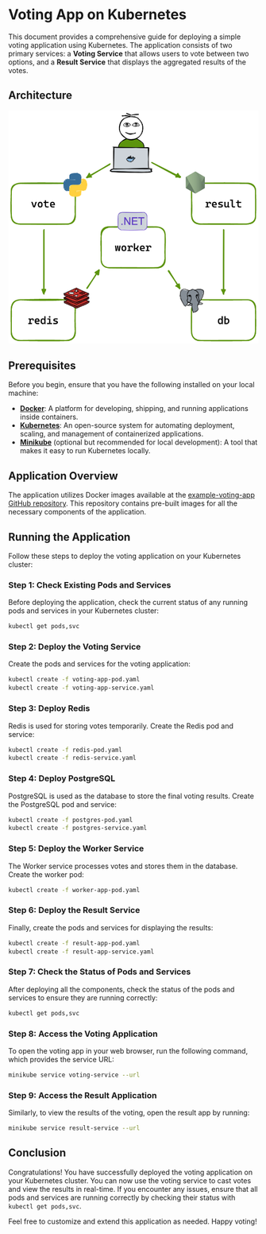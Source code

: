 # Voting App on Kubernetes

This document provides a comprehensive guide for deploying a simple voting application using Kubernetes. The application consists of two primary services: a **Voting Service** that allows users to vote between two options, and a **Result Service** that displays the aggregated results of the votes.

## Architecture

![Voting App Architecture](./images/voting-app-architecture.png)

## Prerequisites

Before you begin, ensure that you have the following installed on your local machine:

- **[Docker](https://docs.docker.com/get-docker/)**: A platform for developing, shipping, and running applications inside containers.
- **[Kubernetes](https://kubernetes.io/docs/setup/)**: An open-source system for automating deployment, scaling, and management of containerized applications.
- **[Minikube](https://minikube.sigs.k8s.io/docs/start/)** (optional but recommended for local development): A tool that makes it easy to run Kubernetes locally.

## Application Overview

The application utilizes Docker images available at the [example-voting-app GitHub repository](https://github.com/dockersamples/example-voting-app). This repository contains pre-built images for all the necessary components of the application.

## Running the Application

Follow these steps to deploy the voting application on your Kubernetes cluster:

### Step 1: Check Existing Pods and Services

Before deploying the application, check the current status of any running pods and services in your Kubernetes cluster:

```bash
kubectl get pods,svc
```

### Step 2: Deploy the Voting Service

Create the pods and services for the voting application:

```bash
kubectl create -f voting-app-pod.yaml
kubectl create -f voting-app-service.yaml
```

### Step 3: Deploy Redis

Redis is used for storing votes temporarily. Create the Redis pod and service:

```bash
kubectl create -f redis-pod.yaml
kubectl create -f redis-service.yaml
```

### Step 4: Deploy PostgreSQL

PostgreSQL is used as the database to store the final voting results. Create the PostgreSQL pod and service:

```bash
kubectl create -f postgres-pod.yaml
kubectl create -f postgres-service.yaml
```

### Step 5: Deploy the Worker Service

The Worker service processes votes and stores them in the database. Create the worker pod:

```bash
kubectl create -f worker-app-pod.yaml
```

### Step 6: Deploy the Result Service

Finally, create the pods and services for displaying the results:

```bash
kubectl create -f result-app-pod.yaml
kubectl create -f result-app-service.yaml
```

### Step 7: Check the Status of Pods and Services

After deploying all the components, check the status of the pods and services to ensure they are running correctly:

```bash
kubectl get pods,svc
```

### Step 8: Access the Voting Application

To open the voting app in your web browser, run the following command, which provides the service URL:

```bash
minikube service voting-service --url
```

### Step 9: Access the Result Application

Similarly, to view the results of the voting, open the result app by running:

```bash
minikube service result-service --url
```

## Conclusion

Congratulations! You have successfully deployed the voting application on your Kubernetes cluster. You can now use the voting service to cast votes and view the results in real-time. If you encounter any issues, ensure that all pods and services are running correctly by checking their status with `kubectl get pods,svc`.

Feel free to customize and extend this application as needed. Happy voting!
